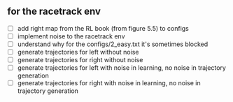 for the racetrack env
---------------------

- [ ] add right map from the RL book (from figure 5.5) to configs
- [ ] implement noise to the racetrack env
- [ ] understand why for the configs/2_easy.txt it's sometimes blocked
- [ ] generate trajectories for left without noise
- [ ] generate trajectories for right without noise
- [ ] generate trajectories for left with noise in learning, no noise in trajectory generation
- [ ] generate trajectories for right with noise in learning, no noise in trajectory generation
